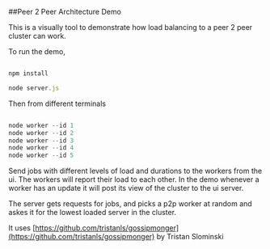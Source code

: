 ##Peer 2 Peer Architecture Demo

This is a visually tool to demonstrate how load balancing to a peer 2 peer cluster can work.

To run the demo, 
```javascript

npm install

node server.js

```

Then from different terminals

```javascript

node worker --id 1
node worker --id 2
node worker --id 3
node worker --id 4
node worker --id 5

```

Send jobs with different levels of load and durations to the workers from the ui. The workers will report their load to each other. In the demo whenever a worker has an update it will post its view of the cluster to the ui server. 

The server gets requests for jobs, and picks a p2p worker at random and askes it for the lowest loaded server in the cluster.


It uses [https://github.com/tristanls/gossipmonger](https://github.com/tristanls/gossipmonger) by Tristan Slominski


